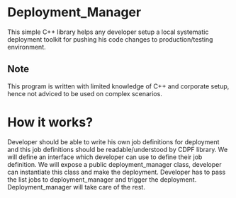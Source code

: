 # Deployment_Manager
This simple C++ library helps any developer setup a local systematic deployment toolkit for pushing his code changes to production/testing environment.

## Note 
This program is written with limited knowledge of C++ and corporate setup, hence not adviced to be used on complex scenarios.

# How it works?
Developer should be able to write his own job definitions for deployment and this job definitions should be readable/understood by CDPF library.
We will define an interface which developer can use to define their job definition.
We will expose a public deployment_manager class, developer can instantiate this class and make the deployment. Developer has to pass the list jobs to deployment_manager and trigger the deployment.
Deployment_manager will take care of the rest.
